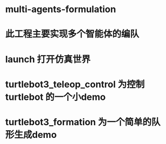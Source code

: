 # multi-agents-formulation
# 此工程主要实现多个智能体的编队
# launch 打开仿真世界
# turtlebot3_teleop_control 为控制turtlebot 的一个小demo
# turtlebot3_formation 为一个简单的队形生成demo
